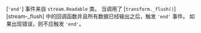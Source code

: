 
[`'end'`] 事件来自 `stream.Readable` 类。
当调用了 [`transform._flush()`][stream-_flush] 中的回调函数并且所有数据已经输出之后，触发 `'end'` 事件。
如果出现错误，则不应触发 `'end'`。
